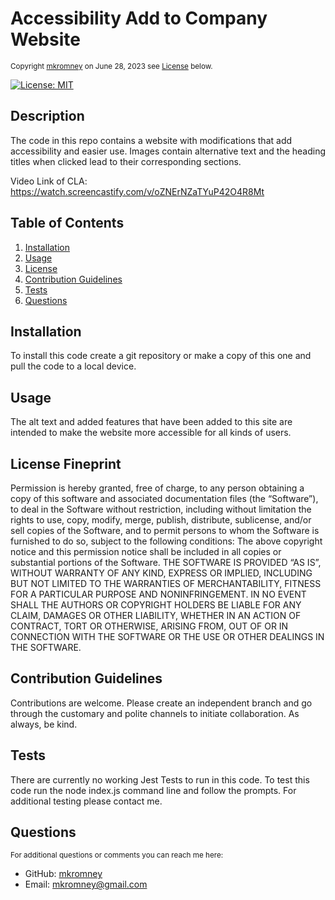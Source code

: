 
  <a id="README.md"></a> 
  # Accessibility Add to Company Website
  <small>Copyright [mkromney](https://github.com/mkromney) on June 28, 2023 see [License](#license) below.</small>

  [![License: MIT](https://img.shields.io/badge/License-MIT-yellow.svg)](https://opensource.org/licenses/MIT)
  
  ## Description
  The code in this repo contains a website with modifications that add accessibility and easier use. Images contain alternative text and the heading titles when clicked lead to their corresponding sections.   
  
  Video Link of CLA:
  https://watch.screencastify.com/v/oZNErNZaTYuP42O4R8Mt
  

  ## Table of Contents
  1. [Installation](#installation)
  2. [Usage](#usage)
  3. [License](#license)
  4. [Contribution Guidelines](#contribution)
  5. [Tests](#tests)
  6. [Questions](#questions)
  
  ## Installation
  To install this code create a git repository or make a copy of this one and pull the code to a local device. 
  
  ## Usage
  The alt text and added features that have been added to this site are intended to make the website more accessible for all kinds of users.  

  ## License Fineprint
  Permission is hereby granted, free of charge, to any person obtaining a copy of this software and associated documentation files (the “Software”), to deal in the Software without restriction, including without limitation the rights to use, copy, modify, merge, publish, distribute, sublicense, and/or sell copies of the Software, and to permit persons to whom the Software is furnished to do so, subject to the following conditions: The above copyright notice and this permission notice shall be included in all copies or substantial portions of the Software. THE SOFTWARE IS PROVIDED “AS IS”, WITHOUT WARRANTY OF ANY KIND, EXPRESS OR IMPLIED, INCLUDING BUT NOT LIMITED TO THE WARRANTIES OF MERCHANTABILITY, FITNESS FOR A PARTICULAR PURPOSE AND NONINFRINGEMENT. IN NO EVENT SHALL THE AUTHORS OR COPYRIGHT HOLDERS BE LIABLE FOR ANY CLAIM, DAMAGES OR OTHER LIABILITY, WHETHER IN AN ACTION OF CONTRACT, TORT OR OTHERWISE, ARISING FROM, OUT OF OR IN CONNECTION WITH THE SOFTWARE OR THE USE OR OTHER DEALINGS IN THE SOFTWARE.

  ## Contribution Guidelines
  Contributions are welcome. Please create an independent branch and go through the customary and polite channels to initiate collaboration. As always, be kind. 
  
  ## Tests
  There are currently no working Jest Tests to run in this code. To test this code run the node index.js command line and follow the prompts. For additional testing please contact me. 

  ## Questions
  <small>For additional questions or comments you can reach me here:</small>

  - GitHub: [mkromney](https://github.com/mkromney)
  - Email: [mkromney@gmail.com](mailto:mkromney@gmail.com)

  